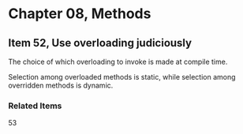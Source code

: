 # Chapter 08, Methods
## Item 52, Use overloading judiciously

The choice of which overloading to invoke is made at compile time.

Selection among overloaded methods is static, while selection among overridden methods is dynamic.



### Related Items
53